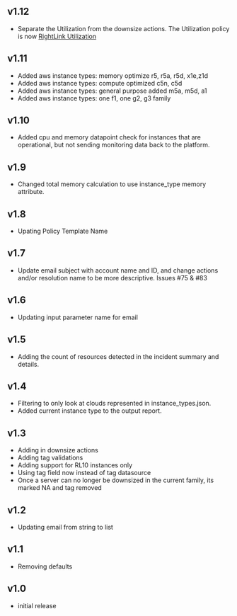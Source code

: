 v1.12
----
- Separate the Utilization from the downsize actions.  The Utilization policy is now [RightLink Utilization](/rightscale/policy_templates/cost/rightlink_utilization/README.md)

v1.11
----
- Added aws instance types: memory optimize r5, r5a, r5d, x1e,z1d
- Added aws instance types: compute optimized c5n, c5d
- Added aws instance types: general purpose added m5a, m5d, a1
- Added aws instance types: one f1, one g2, g3 family

v1.10
----
- Added cpu and memory datapoint check for instances that are operational, but not sending monitoring data back to the platform.

v1.9
----
- Changed total memory calculation to use instance_type memory attribute.

v1.8
----
- Upating Policy Template Name

v1.7
----
- Update email subject with account name and ID, and change actions and/or resolution name to be more descriptive. Issues #75 & #83

v1.6
----
- Updating input parameter name for email

v1.5
----
- Adding the count of resources detected in the incident summary and details.

v1.4
----
- Filtering to only look at clouds represented in instance_types.json.
- Added current instance type to the output report.

v1.3
----
- Adding in downsize actions
- Adding tag validations
- Adding support for RL10 instances only
- Using tag field now instead of tag datasource
- Once a server can no longer be downsized in the current family, its marked NA and tag removed

v1.2
----
- Updating email from string to list

v1.1
----
- Removing defaults

v1.0
-----
- initial release

